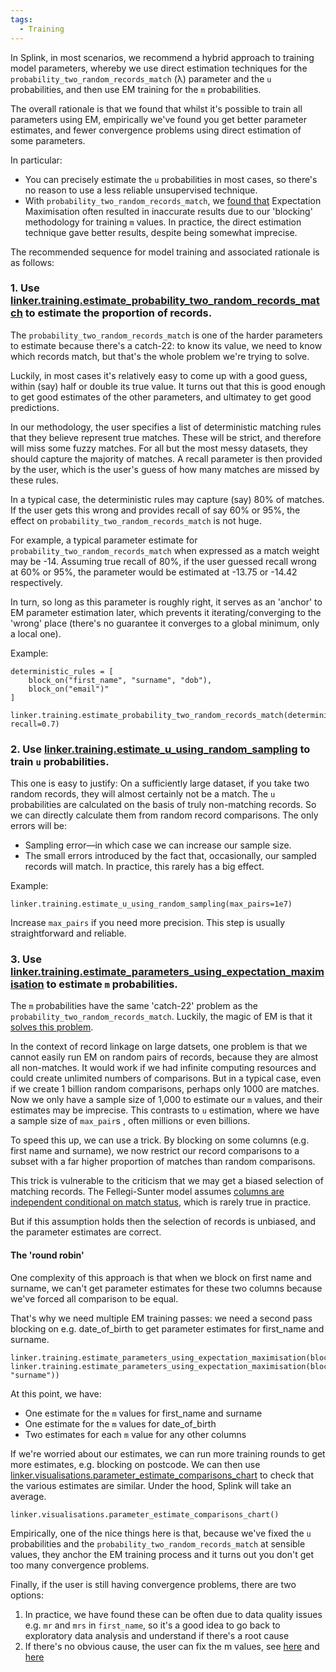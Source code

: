 ```yaml
---
tags:
  - Training
---
```


In Splink, in most scenarios, we recommend a hybrid approach to training model parameters, whereby we use direct estimation techniques for the `probability_two_random_records_match` (λ) parameter and the `u` probabilities, and then use EM training for the `m` probabilities.

The overall rationale is that we found that whilst it's possible to train all parameters using EM, empirically we've found you get better parameter estimates, and fewer convergence problems using direct estimation of some parameters.

In particular:

- You can precisely estimate the `u` probabilities in most cases, so there's no reason to use a less reliable unsupervised technique.
- With `probability_two_random_records_match`, we [found that](https://github.com/moj-analytical-services/splink/issues/462) Expectation Maximisation often resulted in inaccurate results due to our 'blocking' methodology for training `m` values. In practice, the direct estimation technique gave better results, despite being somewhat imprecise.

The recommended sequence for model training and associated rationale is as follows:

### 1. Use [linker.training.estimate_probability_two_random_records_match](https://moj-analytical-services.github.io/splink/api_docs/training.html#splink.internals.linker_components.training.LinkerTraining.estimate_probability_two_random_records_match) to estimate the proportion of records.

The `probability_two_random_records_match` is one of the harder parameters to estimate because there's a catch-22: to know its value, we need to know which records match, but that's the whole problem we're trying to solve.

Luckily, in most cases it's relatively easy to come up with a good guess, within (say) half or double its true value. It turns out that this is good enough to get good estimates of the other parameters, and ultimatey to get good predictions.

In our methodology,  the user specifies a list of deterministic matching rules that they believe represent true matches. These will be strict, and therefore will miss some fuzzy matches. For all but the most messy datasets, they should capture the majority of matches. A recall parameter is then provided by the user, which is the user's guess of how many matches are missed by these rules.

In a typical case, the deterministic rules may capture (say) 80% of matches. If the user gets this wrong and provides recall of say 60% or 95%, the effect on `probability_two_random_records_match` is not huge.

For example, a typical parameter estimate for `probability_two_random_records_match` when expressed as a match weight may be -14.  Assuming true recall of 80%, if the user guessed recall wrong at 60% or 95%, the parameter would be estimated at -13.75 or -14.42 respectively.

In turn, so long as this parameter is roughly right, it serves as an 'anchor' to EM parameter estimation later, which prevents it iterating/converging to the 'wrong' place (there's no guarantee it converges to a global minimum, only a local one).

Example:
```
deterministic_rules = [
    block_on("first_name", "surname", "dob"),
    block_on("email")"
]

linker.training.estimate_probability_two_random_records_match(deterministic_rules, recall=0.7)
```

### 2. Use [linker.training.estimate_u_using_random_sampling](https://moj-analytical-services.github.io/splink/api_docs/training.html#splink.internals.linker_components.training.LinkerTraining.estimate_u_using_random_sampling) to train `u` probabilities.

This one is easy to justify: On a sufficiently large dataset, if you take two random records, they will almost certainly not be a match. The `u` probabilities are calculated on the basis of truly non-matching records. So we can directly calculate them from random record comparisons. The only errors will be:

- Sampling error—in which case we can increase our sample size.
- The small errors introduced by the fact that, occasionally, our sampled records will match. In practice, this rarely has a big effect.

Example:
```
linker.training.estimate_u_using_random_sampling(max_pairs=1e7)
```
Increase `max_pairs` if you need more precision. This step is usually straightforward and reliable.

### 3. Use [linker.training.estimate_parameters_using_expectation_maximisation](https://moj-analytical-services.github.io/splink/api_docs/training.html#splink.internals.linker_components.training.LinkerTraining.estimate_parameters_using_expectation_maximisation) to estimate `m` probabilities.

The `m` probabilities have the same 'catch-22' problem as the `probability_two_random_records_match`. Luckily, the magic of EM is that it [solves this problem](https://www.robinlinacre.com/em_intuition/).

In the context of record linkage on large datsets, one problem is that we cannot easily run EM on random pairs of records, because they are almost all non-matches. It would work if we had infinite computing resources and could create unlimited numbers of comparisons. But in a typical case, even if we create 1 billion random comparisons, perhaps only 1000 are matches. Now we only have a sample size of 1,000 to estimate our `m` values, and their estimates may be imprecise. This contrasts to `u` estimation, where we have a sample size of `max_pair`s , often millions or even billions.

To speed this up, we can use a trick. By blocking on some columns (e.g. first name and surname), we now restrict our record comparisons to a subset with a far higher proportion of matches than random comparisons.

This trick is vulnerable to the criticism that we may get a biased selection of matching records. The Fellegi-Sunter model assumes [columns are independent conditional on match status](https://www.robinlinacre.com/maths_of_fellegi_sunter/), which is rarely true in practice.

But if this assumption holds then the selection of records is unbiased, and the parameter estimates are correct.

#### The 'round robin'

One complexity of this approach is that when we block on first name and surname, we can't get parameter estimates for these two columns because we've forced all comparison to be equal.

That's why we need multiple EM training passes: we need a second pass blocking on e.g. date_of_birth to get parameter estimates for first_name and surname.

```
linker.training.estimate_parameters_using_expectation_maximisation(block_on("dob"))
linker.training.estimate_parameters_using_expectation_maximisation(block_on("first_name", "surname"))
```

At this point, we have:

- One estimate for the `m` values for first_name and surname
- One estimate for the `m` values for date_of_birth
- Two estimates for each `m` value for any other columns

If we're worried about our estimates, we can run more training rounds to get more estimates, e.g. blocking on postcode. We can then use [linker.visualisations.parameter_estimate_comparisons_chart](https://moj-analytical-services.github.io/splink/api_docs/visualisations.html#splink.internals.linker_components.visualisations.LinkerVisualisations.parameter_estimate_comparisons_chart) to check that the various estimates are similar. Under the hood, Splink will take an average.

```
linker.visualisations.parameter_estimate_comparisons_chart()
```

Empirically, one of the nice things here is that, because we've fixed the `u` probabilities and the `probability_two_random_records_match` at sensible values, they anchor the EM training process and it turns out you don't get too many convergence problems.

Finally, if the user is still having convergence problems, there are two options:
1. In practice, we have found these can be often due to data quality issues e.g. `mr` and `mrs` in `first_name`, so it's a good idea to go back to exploratory data analysis and understand if there's a root cause
2. If there's no obvious cause, the user can fix the m values, see [here](https://github.com/moj-analytical-services/splink/pull/2379)  and [here](https://github.com/moj-analytical-services/splink/discussions/2512#discussioncomment-11303080)